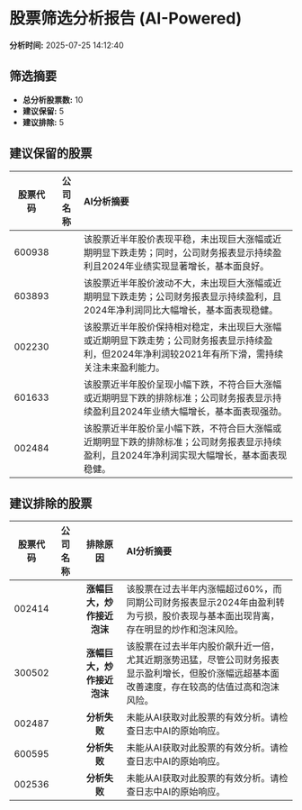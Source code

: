 # 股票筛选分析报告 (AI-Powered)

**分析时间:** 2025-07-25 14:12:40

## 筛选摘要

- **总分析股票数:** 10
- **建议保留:** 5
- **建议排除:** 5

## 建议保留的股票

| 股票代码 | 公司名称 | AI分析摘要 |
|:---:|:---:|:---|
| 600938 |  | 该股票近半年股价表现平稳，未出现巨大涨幅或近期明显下跌走势；同时，公司财务报表显示持续盈利且2024年业绩实现显著增长，基本面良好。 |
| 603893 |  | 该股票近半年股价波动不大，未出现巨大涨幅或近期明显下跌走势；公司财务报表显示持续盈利，且2024年净利润同比大幅增长，基本面表现稳健。 |
| 002230 |  | 该股票近半年股价保持相对稳定，未出现巨大涨幅或近期明显下跌走势；公司财务报表显示持续盈利，但2024年净利润较2021年有所下滑，需持续关注未来盈利能力。 |
| 601633 |  | 该股票近半年股价呈现小幅下跌，不符合巨大涨幅或近期明显下跌的排除标准；公司财务报表显示持续盈利且2024年业绩大幅增长，基本面表现强劲。 |
| 002484 |  | 该股票近半年股价呈小幅下跌，不符合巨大涨幅或近期明显下跌的排除标准；公司财务报表显示持续盈利，且2024年净利润实现大幅增长，基本面表现稳健。 |

## 建议排除的股票

| 股票代码 | 公司名称 | 排除原因 | AI分析摘要 |
|:---:|:---:|:---:|:---|
| 002414 |  | **涨幅巨大，炒作接近泡沫** | 该股票在过去半年内涨幅超过60%，而同期公司财务报表显示2024年由盈利转为亏损，股价表现与基本面出现背离，存在明显的炒作和泡沫风险。 |
| 300502 |  | **涨幅巨大，炒作接近泡沫** | 该股票在过去半年内股价飙升近一倍，尤其近期涨势迅猛，尽管公司财务报表显示盈利增长，但股价涨幅远超基本面改善速度，存在较高的估值过高和泡沫风险。 |
| 002487 |  | **分析失败** | 未能从AI获取对此股票的有效分析。请检查日志中AI的原始响应。 |
| 600595 |  | **分析失败** | 未能从AI获取对此股票的有效分析。请检查日志中AI的原始响应。 |
| 002536 |  | **分析失败** | 未能从AI获取对此股票的有效分析。请检查日志中AI的原始响应。 |
